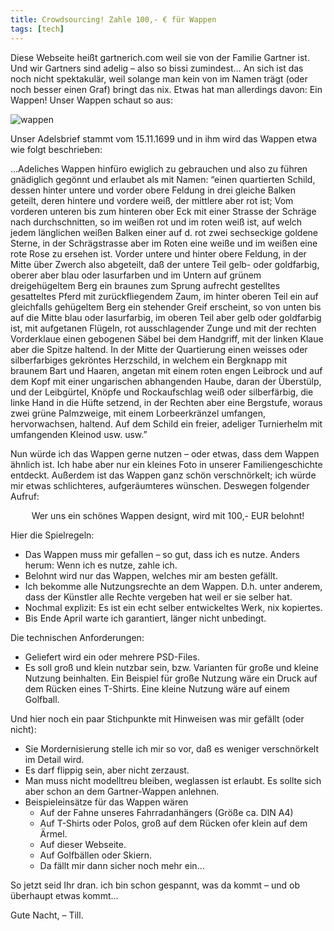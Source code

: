 ```yaml
---
title: Crowdsourcing! Zahle 100,- € für Wappen
tags: [tech]
---
```


Diese Webseite heißt gartnerich.com weil sie von der Familie Gartner ist. Und wir Gartners sind adelig – also so bissi zumindest… An sich ist das noch nicht spektakulär, weil solange man kein von im Namen trägt (oder noch besser einen Graf) bringt das nix.
Etwas hat man allerdings davon: Ein Wappen!
Unser Wappen schaut so aus:

![wappen](/img/2010-04/gartner-wappen.jpg)

Unser Adelsbrief stammt vom 15.11.1699 und in ihm wird das Wappen etwa wie folgt beschrieben:

…Adeliches Wappen hinfüro ewiglich zu gebrauchen und also zu führen gnädiglich gegönnt und erlaubet als mit Namen:
“einen quartierten Schild, dessen hinter untere und vorder obere Feldung in drei gleiche Balken geteilt, deren hintere und vordere weiß, der mittlere aber rot ist; Vom vorderen unteren bis zum hinteren ober Eck mit einer Strasse der Schräge nach durchschnitten, so im weißen rot und im roten weiß ist, auf welch jedem länglichen weißen Balken einer auf d. rot zwei sechseckige goldene Sterne, in der Schrägstrasse aber im Roten eine weiße und im weißen eine rote Rose zu ersehen ist. Vorder untere und hinter obere Feldung, in der Mitte über Zwerch also abgeteilt, daß der untere Teil gelb- oder goldfarbig, oberer aber blau oder lasurfarben und im Untern auf grünem dreigehügeltem Berg ein braunes zum Sprung aufrecht gestelltes gesatteltes Pferd mit zurückfliegendem Zaum, im hinter oberen Teil ein auf gleichfalls gehügeltem Berg ein stehender Greif erscheint, so von unten bis auf die Mitte blau oder lasurfarbig, im oberen Teil aber gelb oder goldfarbig ist, mit aufgetanen Flügeln, rot ausschlagender Zunge und mit der rechten Vorderklaue einen gebogenen Säbel bei dem Handgriff, mit der linken Klaue aber die Spitze haltend. In der Mitte der Quartierung einen weisses oder silberfarbiges gekröntes Herzschild, in welchem ein Bergknapp mit braunem Bart und Haaren, angetan mit einem roten engen Leibrock und auf dem Kopf mit einer ungarischen abhangenden Haube, daran der Überstülp, und der Leibgürtel, Knöpfe und Rockaufschlag weiß oder silberfärbig, die linke Hand in die Hüfte setzend, in der Rechten aber eine Bergstufe, woraus zwei grüne Palmzweige, mit einem Lorbeerkränzel umfangen, hervorwachsen, haltend. Auf dem Schild ein freier, adeliger Turnierhelm mit umfangenden Kleinod usw. usw.”

Nun würde ich das Wappen gerne nutzen – oder etwas, dass dem Wappen ähnlich ist. Ich habe aber nur ein kleines Foto in unserer Familiengeschichte entdeckt. Außerdem ist das Wappen ganz schön verschnörkelt; ich würde mir etwas schlichteres, aufgeräumteres wünschen.
Deswegen folgender Aufruf:

<div align="center">
Wer uns ein schönes Wappen designt, wird mit 100,- EUR belohnt!
</div>

Hier die Spielregeln:

- Das Wappen muss mir gefallen – so gut, dass ich es nutze. Anders herum: Wenn ich es nutze, zahle ich.
- Belohnt wird nur das Wappen, welches mir am besten gefällt.
- Ich bekomme alle Nutzungsrechte an dem Wappen. D.h. unter anderem, dass der Künstler alle Rechte vergeben hat weil er sie selber hat.
- Nochmal explizit: Es ist ein echt selber entwickeltes Werk, nix kopiertes.
- Bis Ende April warte ich garantiert, länger nicht unbedingt.

Die technischen Anforderungen:

- Geliefert wird ein oder mehrere PSD-Files.
- Es soll groß und klein nutzbar sein, bzw. Varianten für große und kleine Nutzung beinhalten. Ein Beispiel für große Nutzung wäre ein Druck auf dem Rücken eines T-Shirts. Eine kleine Nutzung wäre auf einem Golfball.

Und hier noch ein paar Stichpunkte mit Hinweisen was mir gefällt (oder nicht):

- Sie Mordernisierung stelle ich mir so vor, daß es weniger verschnörkelt im Detail wird.
- Es darf flippig sein, aber nicht zerzaust.
- Man muss nicht modelltreu bleiben, weglassen ist erlaubt. Es sollte sich aber schon an dem Gartner-Wappen anlehnen.
- Beispieleinsätze für das Wappen wären
	- Auf der Fahne unseres Fahrradanhängers (Größe ca. DIN A4)
	- Auf T-Shirts oder Polos, groß auf dem Rücken ofer klein auf dem Ärmel.
	- Auf dieser Webseite.
	- Auf Golfbällen oder Skiern.
	- Da fällt mir dann sicher noch mehr ein…

So jetzt seid Ihr dran. ich bin schon gespannt, was da kommt – und ob überhaupt etwas kommt…

Gute Nacht,
– Till.